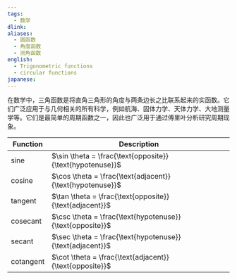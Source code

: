 ```yaml
---
tags:
  - 数学
dlink: 
aliases:
  - 圆函数
  - 角度函数
  - 测角函数
english:
  - Trigonometric functions
  - circular functions
japanese:
---
```

在数学中，三角函数是将直角三角形的角度与两条边长之比联系起来的实函数。它们广泛应用于与几何相关的所有科学，例如航海、固体力学、天体力学、大地测量学等。它们是最简单的周期函数之一，因此也广泛用于通过傅里叶分析研究周期现象。

| Function | Description |
| ---- | ---- |
| sine | $\sin \theta = \frac{\text{opposite}}{\text{hypotenuse}}$ |
| cosine | $\cos \theta = \frac{\text{adjacent}}{\text{hypotenuse}}$ |
| tangent | $\tan \theta = \frac{\text{opposite}}{\text{adjacent}}$ |
| cosecant | $\csc \theta = \frac{\text{hypotenuse}}{\text{opposite}}$ |
| secant | $\sec \theta = \frac{\text{hypotenuse}}{\text{adjacent}}$ |
| cotangent | $\cot \theta = \frac{\text{adjacent}}{\text{opposite}}$ |


